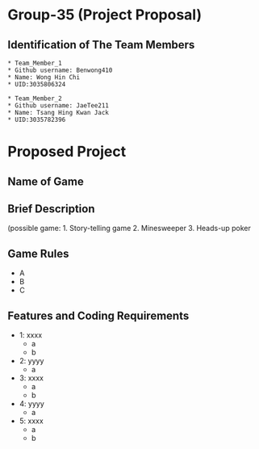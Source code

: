 # Group-35 (Project Proposal)

## Identification of The Team Members
```
* Team_Member_1 
* Github username: Benwong410 
* Name: Wong Hin Chi 
* UID:3035806324
```
```
* Team_Member_2
* Github username: JaeTee211
* Name: Tsang Hing Kwan Jack
* UID:3035782396
```

# Proposed Project

## Name of Game

## Brief Description

(possible game: 1. Story-telling game 2. Minesweeper 3. Heads-up poker 

## Game Rules
* A
* B
* C

## Features and Coding Requirements
* 1: xxxx
    * a
    * b
* 2: yyyy
    * a
* 3: xxxx
    * a
    * b
* 4: yyyy
    * a
* 5: xxxx
    * a
    * b
